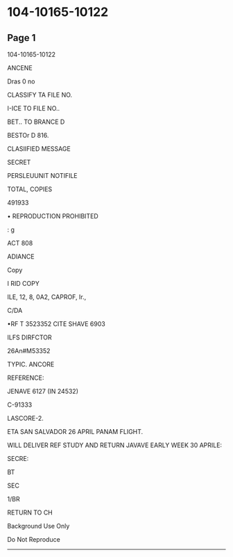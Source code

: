 # 104-10165-10122

## Page 1

104-10165-10122

ANCENE

Dras 0 no

CLASSIFY TA FILE NO.

I-ICE TO FILE NO..

BET.. TO BRANCE D

BESTOr D 816.

CLASIIFIED MESSAGE

SECRET

PERSLEUUNIT NOTIFILE

TOTAL, COPIES

491933

• REPRODUCTION PROHIBITED

: g

ACT 808

ADIANCE

Copy

I RID COPY

ILE, 12, 8, 0A2, CAPROF, Ir.,

C/DA

•RF T 3523352 CITE SHAVE 6903

ILFS DIRFCTOR

26An#M53352

TYPIC. ANCORE

REFERENCE:

JENAVE 6127 (IN 24532)

C-91333

LASCORE-2.

ETA SAN SALVADOR 26 APRIL PANAM FLIGHT.

WILL DELIVER REF STUDY AND RETURN JAVAVE EARLY WEEK 30 APRILE:

SECRE:

BT

SEC

1/BR

RETURN TO CH

Background Use Only

Do Not Reproduce

---

